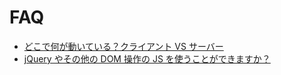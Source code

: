 # FAQ

* [どこで何が動いている？クライアント VS サーバー](what_runs_on_the_client_vs_server.md)
* [jQuery やその他の DOM 操作の JS を使うことができますか？](can_i_use_jquery_or_other_dom_manipulating_js.md)
